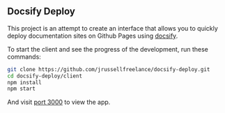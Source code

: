 ## Docsify Deploy
This project is an attempt to create an interface that allows you to quickly deploy documentation sites on Github Pages using [docsify](https://docsify.js.org/#/).

To start the client and see the progress of the development, run these commands:
```bash
git clone https://github.com/jrussellfreelance/docsify-deploy.git
cd docsify-deploy/client
npm install
npm start
```
And visit [port 3000](http://localhost:3000) to view the app.
